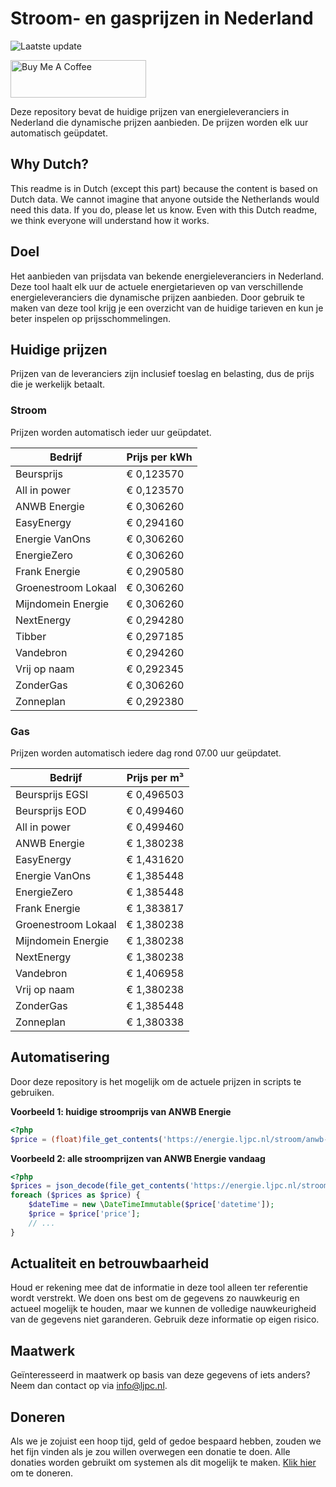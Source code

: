 # Stroom- en gasprijzen in Nederland

![Laatste update](https://img.shields.io/badge/laatste%20update-2025--02--16%2002%3A00%20CET-brightgreen)

<a href="https://www.buymeacoffee.com/Lars-" target="_blank"><img src="https://cdn.buymeacoffee.com/buttons/v2/default-orange.png" alt="Buy Me A Coffee" height="60" style="height: 60px !important;width: 217px !important;" ></a>

Deze repository bevat de huidige prijzen van energieleveranciers in Nederland die dynamische prijzen aanbieden. De prijzen worden elk uur automatisch geüpdatet.

## Why Dutch?

This readme is in Dutch (except this part) because the content is based on Dutch data. We cannot imagine that anyone outside the Netherlands would need this data. If you do, please let us know. Even with this Dutch readme, we think
everyone will understand how it works.

## Doel

Het aanbieden van prijsdata van bekende energieleveranciers in Nederland. Deze tool haalt elk uur de actuele energietarieven op van verschillende energieleveranciers die dynamische prijzen aanbieden. Door gebruik te maken van deze tool
krijg je een overzicht van de huidige tarieven en kun je beter inspelen op prijsschommelingen.

## Huidige prijzen

Prijzen van de leveranciers zijn inclusief toeslag en belasting, dus de prijs die je werkelijk betaalt.

### Stroom

Prijzen worden automatisch ieder uur geüpdatet.

 Bedrijf | Prijs per kWh 
---------|---------------
Beursprijs | € 0,123570
All in power | € 0,123570
ANWB Energie | € 0,306260
EasyEnergy | € 0,294160
Energie VanOns | € 0,306260
EnergieZero | € 0,306260
Frank Energie | € 0,290580
Groenestroom Lokaal | € 0,306260
Mijndomein Energie | € 0,306260
NextEnergy | € 0,294280
Tibber | € 0,297185
Vandebron | € 0,294260
Vrij op naam | € 0,292345
ZonderGas | € 0,306260
Zonneplan | € 0,292380


### Gas

Prijzen worden automatisch iedere dag rond 07.00 uur geüpdatet.

 Bedrijf | Prijs per m³ 
---------|--------------
Beursprijs EGSI | € 0,496503
Beursprijs EOD | € 0,499460
All in power | € 0,499460
ANWB Energie | € 1,380238
EasyEnergy | € 1,431620
Energie VanOns | € 1,385448
EnergieZero | € 1,385448
Frank Energie | € 1,383817
Groenestroom Lokaal | € 1,380238
Mijndomein Energie | € 1,380238
NextEnergy | € 1,380238
Vandebron | € 1,406958
Vrij op naam | € 1,380238
ZonderGas | € 1,385448
Zonneplan | € 1,380338


## Automatisering

Door deze repository is het mogelijk om de actuele prijzen in scripts te gebruiken.

**Voorbeeld 1: huidige stroomprijs van ANWB Energie**

```php
<?php
$price = (float)file_get_contents('https://energie.ljpc.nl/stroom/anwb-energie-nu.txt');

```

**Voorbeeld 2: alle stroomprijzen van ANWB Energie vandaag**

```php
<?php
$prices = json_decode(file_get_contents('https://energie.ljpc.nl/stroom/all-in-power-vandaag.json'),true);
foreach ($prices as $price) {
    $dateTime = new \DateTimeImmutable($price['datetime']);
    $price = $price['price'];
    // ...
}
```

## Actualiteit en betrouwbaarheid

Houd er rekening mee dat de informatie in deze tool alleen ter referentie wordt verstrekt. We doen ons best om de gegevens zo nauwkeurig en actueel mogelijk te houden, maar we kunnen de volledige nauwkeurigheid van de gegevens niet
garanderen. Gebruik deze informatie op eigen risico.

## Maatwerk

Geïnteresseerd in maatwerk op basis van deze gegevens of iets anders? Neem dan contact op
via [info@ljpc.nl](mailto:info@ljpc.nl?subject=Energie%20prijzen).

## Doneren

Als we je zojuist een hoop tijd, geld of gedoe bespaard hebben, zouden we het fijn vinden als je zou willen overwegen een
donatie te doen. Alle donaties worden gebruikt om systemen als dit mogelijk te
maken. [Klik hier](https://www.buymeacoffee.com/Lars-) om te doneren.
